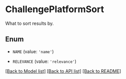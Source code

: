 # ChallengePlatformSort

What to sort results by.

## Enum

* `NAME` (value: `'name'`)

* `RELEVANCE` (value: `'relevance'`)

[[Back to Model list]](../README.md#documentation-for-models) [[Back to API list]](../README.md#documentation-for-api-endpoints) [[Back to README]](../README.md)


